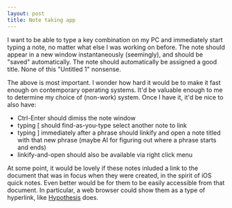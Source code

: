 ```yaml
---
layout: post
title: Note taking app
---
```

I want to be able to type a key combination on my PC and immediately start typing a note, no matter what else I was working on before. The note should appear in a new window instantaneously (seemingly), and should be "saved" automatically. The note should automatically be assigned a good title. None of this "Untitled 1" nonsense.

The above is most important. I wonder how hard it would be to make it fast enough on contemporary operating systems. It'd be valuable enough to me to determine my choice of (non-work) system. Once I have it, it'd be nice to also have:

* Ctrl-Enter should dimiss the note window
* typing [ should find-as-you-type select another note to link
* typing ] immediately after a phrase should linkify and open a note titled with that new phrase (maybe AI for figuring out where a phrase starts and ends)
* linkify-and-open should also be available via right click menu

At some point, it would be lovely if these notes inluded a link to the document that was in focus when they were created, in the spirit of iOS quick notes. Even better would be for them to be easily accessible from that document. In particular, a web browser could show them as a type of hyperlink, like [Hypothesis](http://hypothes.is) does.